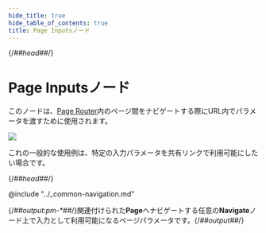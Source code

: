 ```yaml
---
hide_title: true
hide_table_of_contents: true
title: Page Inputsノード
---
```


{/*##head##*/}

# Page Inputsノード

このノードは、[Page Router](/nodes/navigation/page-router)内のページ間をナビゲートする際にURL内でパラメータを渡すために使用されます。

<div className="ndl-image-with-background l">

![](/nodes/navigation/page-inputs/page-inputs.png)

</div>

これの一般的な使用例は、特定の入力パラメータを共有リンクで利用可能にしたい場合です。

{/*##head##*/}

@include "../_common-navigation.md"

<span className="hidden-props-for-editor">{/*##output:pm-\*##*/}関連付けられた**Page**へナビゲートする任意の**Navigate**ノード上で入力として利用可能になるページパラメータです。{/*##output##*/}</span>